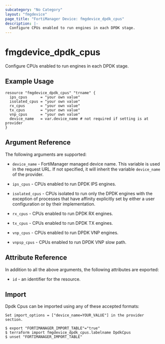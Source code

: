 ```yaml
---
subcategory: "No Category"
layout: "fmgdevice"
page_title: "FortiManager Device: fmgdevice_dpdk_cpus"
description: |-
  Configure CPUs enabled to run engines in each DPDK stage.
---
```


# fmgdevice_dpdk_cpus
Configure CPUs enabled to run engines in each DPDK stage.

## Example Usage

```hcl
resource "fmgdevice_dpdk_cpus" "trname" {
  ips_cpus      = "your own value"
  isolated_cpus = "your own value"
  rx_cpus       = "your own value"
  tx_cpus       = "your own value"
  vnp_cpus      = "your own value"
  device_name   = var.device_name # not required if setting is at provider
}
```

## Argument Reference


The following arguments are supported:

* `device_name` - FortiManager managed device name. This variable is used in the request URL. If not specified, it will inherit the variable `device_name` of the provider.

* `ips_cpus` - CPUs enabled to run DPDK IPS engines.
* `isolated_cpus` - CPUs isolated to run only the DPDK engines with the exception of processes that have affinity explicitly set by either a user configuration or by their implementation.
* `rx_cpus` - CPUs enabled to run DPDK RX engines.
* `tx_cpus` - CPUs enabled to run DPDK TX engines.
* `vnp_cpus` - CPUs enabled to run DPDK VNP engines.
* `vnpsp_cpus` - CPUs enabled to run DPDK VNP slow path.


## Attribute Reference

In addition to all the above arguments, the following attributes are exported:
* `id` - an identifier for the resource.

## Import

Dpdk Cpus can be imported using any of these accepted formats:
```
Set import_options = ["device_name=YOUR_VALUE"] in the provider section.

$ export "FORTIMANAGER_IMPORT_TABLE"="true"
$ terraform import fmgdevice_dpdk_cpus.labelname DpdkCpus
$ unset "FORTIMANAGER_IMPORT_TABLE"
```

